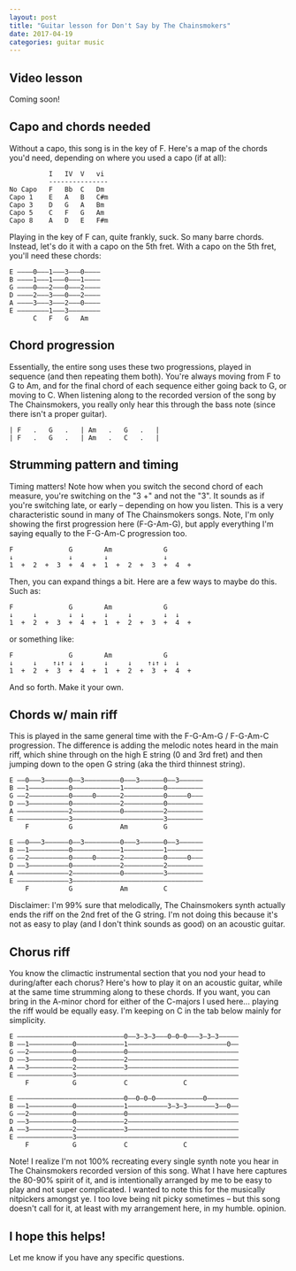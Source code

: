 ```yaml
---
layout: post
title: "Guitar lesson for Don't Say by The Chainsmokers"
date: 2017-04-19
categories: guitar music
---
```


## Video lesson

Coming soon!

## Capo and chords needed

Without a capo, this song is in the key of F. Here's a map of the chords you'd need, depending on where you used a capo (if at all):

              I   IV  V   vi
              ---------------
    No Capo   F   Bb  C   Dm
    Capo 1    E   A   B   C#m
    Capo 3    D   G   A   Bm
    Capo 5    C   F   G   Am
    Capo 8    A   D   E   F#m

Playing in the key of F can, quite frankly, suck. So many barre chords. Instead, let's do it with a capo on the 5th fret. With a capo on the 5th fret, you'll need these chords:

    E ––––0–––1–––3–––0––––
    B ––––1–––1–––0–––1––––
    G ––––0–––2–––0–––2––––
    D ––––2–––3–––0–––2––––
    A ––––3–––3–––2–––0––––
    E ––––––––1–––3––––––––
          C   F   G   Am

## Chord progression

Essentially, the entire song uses these two progressions, played in sequence (and then repeating them both). You're always moving from F to G to Am, and for the final chord of each sequence either going back to G, or moving to C. When listening along to the recorded version of the song by The Chainsmokers, you really only hear this through the bass note (since there isn't a proper guitar).

    | F   .   G   .   | Am   .   G   .   |
    | F   .   G   .   | Am   .   C   .   |


## Strumming pattern and timing

Timing matters! Note how when you switch the second chord of each measure, you're switching on the "3 +" and not the "3". It sounds as if you're switching late, or early – depending on how you listen. This is a very characteristic sound in many of The Chainsmokers songs. Note, I'm only showing the first progression here (F-G-Am-G), but apply everything I'm saying equally to the F-G-Am-C progression too.

    F              G        Am             G
    ↓              ↓        ↓              ↓
    1  +  2  +  3  +  4  +  1  +  2  +  3  +  4  +

Then, you can expand things a bit. Here are a few ways to maybe do this. Such as:

    F              G        Am             G
    ↓     ↓        ↓  ↓     ↓     ↓        ↓  ↓
    1  +  2  +  3  +  4  +  1  +  2  +  3  +  4  +

or something like:

    F              G        Am             G
    ↓     ↓    ↑↓↑ ↓  ↓     ↓     ↓    ↑↓↑ ↓  ↓
    1  +  2  +  3  +  4  +  1  +  2  +  3  +  4  +

And so forth. Make it your own.


## Chords w/ main riff

This is played in the same general time with the F-G-Am-G / F-G-Am-C progression. The difference is adding the melodic notes heard in the main riff, which shine through on the high E string (0 and 3rd fret) and then jumping down to the open G string (aka the third thinnest string).

    E ––0–––3––––––0––3–––––––––0–––3––––––0––3––––––
    B ––1––––––––––0––––––––––––1––––––––––0–––––––––
    G ––2––––––––––0–––––0––––––2––––––––––0–––––0–––
    D ––3––––––––––0––––––––––––2––––––––––0–––––––––
    A –––––––––––––2––––––––––––0––––––––––2–––––––––
    E –––––––––––––3–––––––––––––––––––––––3–––––––––
        F          G            Am         G

    E ––0–––3––––––0––3–––––––––0–––3––––––0––3––––––
    B ––1––––––––––0––––––––––––1––––––––––1–––––––––
    G ––2––––––––––0–––––0––––––2––––––––––0–––––0–––
    D ––3––––––––––0––––––––––––2––––––––––2–––––––––
    A –––––––––––––2––––––––––––0––––––––––3–––––––––
    E –––––––––––––3–––––––––––––––––––––––––––––––––
        F          G            Am         C

Disclaimer: I'm 99% sure that melodically, The Chainsmokers synth actually ends the riff on the 2nd fret of the G string. I'm not doing this because it's not as easy to play (and I don't think sounds as good) on an acoustic guitar.

## Chorus riff

You know the climactic instrumental section that you nod your head to during/after each chorus? Here's how to play it on an acoustic guitar, while at the same time strumming along to these chords. If you want, you can bring in the A-minor chord for either of the C-majors I used here... playing the riff would be equally easy. I'm keeping on C in the tab below mainly for simplicity.

    E –––––––––––––––––––––––––––0––3–3–3–––0–0–0–––3–3–3–––––
    B ––1–––––––––––0––––––––––––1–––––––––––––––––––––––––0––
    G ––2–––––––––––0––––––––––––0––––––––––––––––––––––––––––
    D ––3–––––––––––0––––––––––––2––––––––––––––––––––––––––––
    A ––3–––––––––––2––––––––––––3––––––––––––––––––––––––––––
    E ––––––––––––––3–––––––––––––––––––––––––––––––––––––––––
        F           G            C              C

    E –––––––––––––––––––––––––––0––0–0–0––––––––––––0––––––––
    B ––1–––––––––––0––––––––––––1––––––––––3–3–3–––––––3––0––
    G ––2–––––––––––0––––––––––––0––––––––––––––––––––––––––––
    D ––3–––––––––––0––––––––––––2––––––––––––––––––––––––––––
    A ––3–––––––––––2––––––––––––3––––––––––––––––––––––––––––
    E ––––––––––––––3–––––––––––––––––––––––––––––––––––––––––
        F           G            C              C

Note! I realize I'm not 100% recreating every single synth note you hear in The Chainsmokers recorded version of this song. What I have here captures the 80-90% spirit of it, and is intentionally arranged by me to be easy to play and not super complicated.  I wanted to note this for the musically nitpickers amongst ye.  I too love being nit picky sometimes – but this song doesn't call for it, at least with my arrangement here, in my humble. opinion.

## I hope this helps!

Let me know if you have any specific questions.
